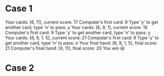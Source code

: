 # Case 1
   Your cards: [6, 11], current score: 17
   Computer's first card: 9
Type 'y' to get another card, type 'n' to pass: y
   Your cards: [6, 9, 1], current score: 16
   Computer's first card: 9
Type 'y' to get another card, type 'n' to pass: y
   Your cards: [6, 9, 1, 5], current score: 21
   Computer's first card: 9
Type 'y' to get another card, type 'n' to pass: n
   Your final hand: [6, 9, 1, 5], final score: 21
   Computer's final hand: [9, 11], final score: 20
You win 😃

# Case 2